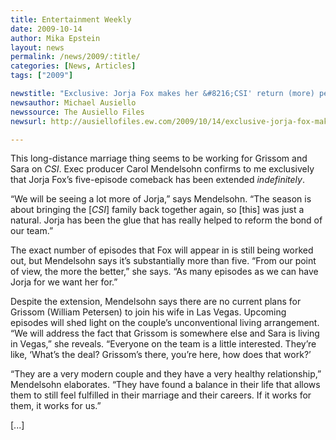 ```yaml
---
title: Entertainment Weekly  
date: 2009-10-14
author: Mika Epstein
layout: news
permalink: /news/2009/:title/
categories: [News, Articles]
tags: ["2009"]

newstitle: "Exclusive: Jorja Fox makes her &#8216;CSI' return (more) permanent!  "
newsauthor: Michael Ausiello  
newssource: The Ausiello Files  
newsurl: http://ausiellofiles.ew.com/2009/10/14/exclusive-jorja-fox-makes-her-csi-return-more-permanent/  

---
```


This long-distance marriage thing seems to be working for Grissom and Sara on *CSI*. Exec producer Carol Mendelsohn confirms to me exclusively that Jorja Fox’s five-episode comeback has been extended *indefinitely*.

“We will be seeing a lot more of Jorja,” says Mendelsohn. “The season is about bringing the [*CSI*] family back together again, so [this] was just a natural. Jorja has been the glue that has really helped to reform the bond of our team.”

The exact number of episodes that Fox will appear in is still being worked out, but Mendelsohn says it’s substantially more than five. “From our point of view, the more the better,” she says. “As many episodes as we can have Jorja for we want her for.”

Despite the extension, Mendelsohn says there are no current plans for Grissom (William Petersen) to join his wife in Las Vegas. Upcoming episodes will shed light on the couple’s unconventional living arrangement. “We will address the fact that Grissom is somewhere else and Sara is living in Vegas,” she reveals. “Everyone on the team is a little interested. They’re like, ‘What’s the deal? Grissom’s there, you’re here, how does that work?’

“They are a very modern couple and they have a very healthy relationship,” Mendelsohn elaborates. “They have found a balance in their life that allows them to still feel fulfilled in their marriage and their careers. If it works for them, it works for us.”

[...]


